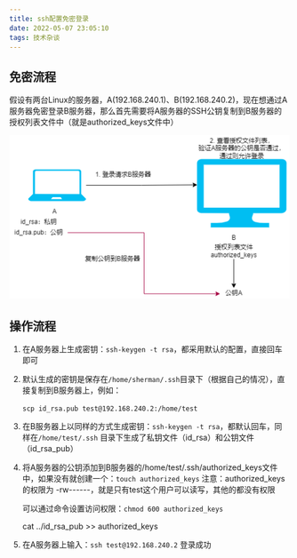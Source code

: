 ```yaml
---
title: ssh配置免密登录
date: 2022-05-07 23:05:10
tags: 技术杂谈
---
```


## 免密流程

假设有两台Linux的服务器，A(192.168.240.1)、B(192.168.240.2)，现在想通过A服务器免密登录B服务器，那么首先需要将A服务器的SSH公钥复制到B服务器的授权列表文件中（就是authorized_keys文件中）

![ssh免密登录](ssh-nopassword/ssh免密登录.png)

## 操作流程

1. 在A服务器上生成密钥：`ssh-keygen -t rsa`，都采用默认的配置，直接回车即可

2. 默认生成的密钥是保存在`/home/sherman/.ssh`目录下（根据自己的情况），直接复制到B服务器上，例如：

   `scp id_rsa.pub test@192.168.240.2:/home/test `

3. 在B服务器上以同样的方式生成密钥：`ssh-keygen -t rsa`，都默认回车，同样在`/home/test/.ssh` 目录下生成了私钥文件（id_rsa）和公钥文件（id_rsa_pub）

4. 将A服务器的公钥添加到B服务器的/home/test/.ssh/authorized_keys文件中，如果没有就创建一个：`touch authorized_keys` 注意：authorized_keys的权限为 -rw------，就是只有test这个用户可以读写，其他的都没有权限

   可以通过命令设置访问权限：`chmod 600 authorized_keys`

   cat ../id_rsa_pub >> authorized_keys

5. 在A服务器上输入：`ssh test@192.168.240.2`  登录成功
